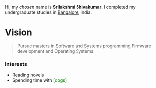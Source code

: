 
Hi, my *chosen* name is **Srilakshmi Shivakumar**. I completed my undergraduate studies in <span style="color:blue">[Bangalore](https://en.wikipedia.org/wiki/Bangalore)</span>, India.

# Vision
>Pursue masters in Software and Systems programming
>Firmware development and Operating Systems.

### Interests
  - Reading novels
  - Spending time with <span style="color:green">[dogs]</span>
